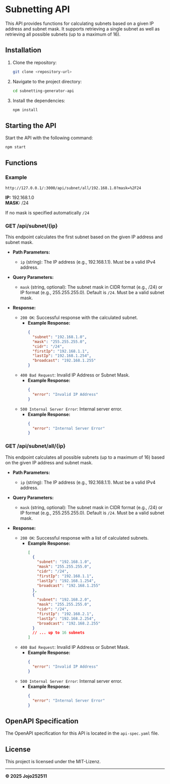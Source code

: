 # Subnetting API

This API provides functions for calculating subnets based on a given IP address and subnet mask. It supports retrieving a single subnet as well as retrieving all possible subnets (up to a maximum of 16).

## Installation

1. Clone the repository:
    ```sh
    git clone <repository-url>
    ```

2. Navigate to the project directory:
    ```sh
    cd subnetting-generator-api
    ```

3. Install the dependencies:
    ```sh
    npm install
    ```

## Starting the API

Start the API with the following command:
```sh
npm start
```
## Functions

### Example
```
http://127.0.0.1/:3000/api/subnet/all/192.168.1.0?mask=%2F24
```
**IP:** 192.168.1.0  
**MASK:** /24  

If no mask is specified automatically `/24`

### GET /api/subnet/{ip}

This endpoint calculates the first subnet based on the given IP address and subnet mask.

- **Path Parameters:**
  - `ip` (string): The IP address (e.g., 192.168.1.1). Must be a valid IPv4 address.

- **Query Parameters:**
  - `mask` (string, optional): The subnet mask in CIDR format (e.g., /24) or IP format (e.g., 255.255.255.0). Default is `/24`. Must be a valid subnet mask.

- **Response:**
  - `200 OK`: Successful response with the calculated subnet.
    - **Example Response:**
      ```json
      {
        "subnet": "192.168.1.0",
        "mask": "255.255.255.0",
        "cidr": "/24",
        "firstIp": "192.168.1.1",
        "lastIp": "192.168.1.254",
        "broadcast": "192.168.1.255"
      }
      ```
  - `400 Bad Request`: Invalid IP Address or Subnet Mask.
    - **Example Response:**
      ```json
      {
        "error": "Invalid IP Address"
      }
      ```
  - `500 Internal Server Error`: Internal server error.
    - **Example Response:**
      ```json
      {
        "error": "Internal Server Error"
      }
      ```

### GET /api/subnet/all/{ip}

This endpoint calculates all possible subnets (up to a maximum of 16) based on the given IP address and subnet mask.

- **Path Parameters:**
  - `ip` (string): The IP address (e.g., 192.168.1.1). Must be a valid IPv4 address.

- **Query Parameters:**
  - `mask` (string, optional): The subnet mask in CIDR format (e.g., /24) or IP format (e.g., 255.255.255.0). Default is `/24`. Must be a valid subnet mask.

- **Response:**
  - `200 OK`: Successful response with a list of calculated subnets.
    - **Example Response:**
      ```json
      [
        {
          "subnet": "192.168.1.0",
          "mask": "255.255.255.0",
          "cidr": "/24",
          "firstIp": "192.168.1.1",
          "lastIp": "192.168.1.254",
          "broadcast": "192.168.1.255"
        },
        {
          "subnet": "192.168.2.0",
          "mask": "255.255.255.0",
          "cidr": "/24",
          "firstIp": "192.168.2.1",
          "lastIp": "192.168.2.254",
          "broadcast": "192.168.2.255"
        }
        // ... up to 16 subnets
      ]
      ```
  - `400 Bad Request`: Invalid IP Address or Subnet Mask.
    - **Example Response:**
      ```json
      {
        "error": "Invalid IP Address"
      }
      ```
  - `500 Internal Server Error`: Internal server error.
    - **Example Response:**
      ```json
      {
        "error": "Internal Server Error"
      }
      ```

## OpenAPI Specification
The OpenAPI specification for this API is located in the `api-spec.yaml` file.

## License

This project is licensed under the MIT-Lizenz.

---
**© 2025 Jojo252511**
